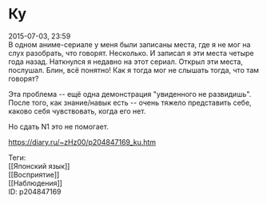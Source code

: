 Ку
===

   
 2015-07-03, 23:59   
  В одном аниме-сериале у меня были записаны места, где я не мог на слух разобрать, что говорят. Несколько. И записал я эти места четыре года назад. Наткнулся я недавно на этот сериал. Открыл эти места, послушал. Блин, всё понятно! Как я тогда мог не слышать тогда, что там говорят?   
   
 Эта проблема -- ещё одна демонстрация "увиденного не развидишь". После того, как знание/навык есть -- очень тяжело представить себе, каково себя чувствовать, когда его нет.   
   
 Но сдать N1 это не помогает.   
    
 <https://diary.ru/~zHz00/p204847169_ku.htm>   
   
 Теги:   
 [[Японский язык]]   
 [[Восприятие]]   
 [[Наблюдения]]   
 ID: p204847169